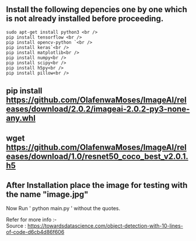 Install the following depencies one by one which is not already installed before proceeding.
------------------------------
``` 
sudo apt-get install python3 <br />
pip install tensorflow <br />
pip install opencv-python `<br /> 
pip install keras`<br />
pip install matplotlib<br />
pip install numpy<br />
pip install scipy<br />
pip install h5py<br />
pip install pillow<br />
```
pip install https://github.com/OlafenwaMoses/ImageAI/releases/download/2.0.2/imageai-2.0.2-py3-none-any.whl
------------------------------
wget https://github.com/OlafenwaMoses/ImageAI/releases/download/1.0/resnet50_coco_best_v2.0.1.h5
------------------------------
After Installation place the image for testing with the name "image.jpg"
------------------------------
Now Run ' python main.py ' without the quotes.<br />

Refer for more info :- <br />
Source : https://towardsdatascience.com/object-detection-with-10-lines-of-code-d6cb4d86f606

